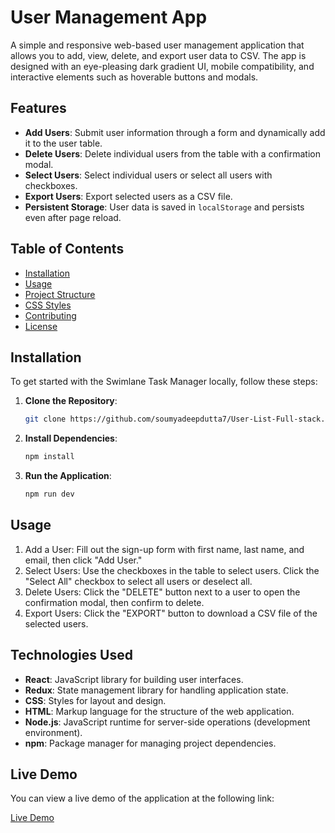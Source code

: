 # User Management App

A simple and responsive web-based user management application that allows you to add, view, delete, and export user data to CSV. The app is designed with an eye-pleasing dark gradient UI, mobile compatibility, and interactive elements such as hoverable buttons and modals.

## Features

- **Add Users**: Submit user information through a form and dynamically add it to the user table.
- **Delete Users**: Delete individual users from the table with a confirmation modal.
- **Select Users**: Select individual users or select all users with checkboxes.
- **Export Users**: Export selected users as a CSV file.
- **Persistent Storage**: User data is saved in `localStorage` and persists even after page reload.

## Table of Contents

- [Installation](#installation)
- [Usage](#usage)
- [Project Structure](#project-structure)
- [CSS Styles](#css-styles)
- [Contributing](#contributing)
- [License](#license)

## Installation

To get started with the Swimlane Task Manager locally, follow these steps:

1. **Clone the Repository**:
   ```bash
   git clone https://github.com/soumyadeepdutta7/User-List-Full-stack.git

2. **Install Dependencies**:
   ```bash
   npm install

3. **Run the Application**:
   ```bash
   npm run dev


## Usage

1. Add a User: Fill out the sign-up form with first name, last name, and email, then click "Add User."
2. Select Users: Use the checkboxes in the table to select users. Click the "Select All" checkbox to select all users or deselect all.
3. Delete Users: Click the "DELETE" button next to a user to open the confirmation modal, then confirm to delete.
4. Export Users: Click the "EXPORT" button to download a CSV file of the selected users.



## Technologies Used

- **React**: JavaScript library for building user interfaces.
- **Redux**: State management library for handling application state.
- **CSS**: Styles for layout and design.
- **HTML**: Markup language for the structure of the web application.
- **Node.js**: JavaScript runtime for server-side operations (development environment).
- **npm**: Package manager for managing project dependencies.


## Live Demo

You can view a live demo of the application at the following link:

[Live Demo](https://user-management-list-app.netlify.app/)

